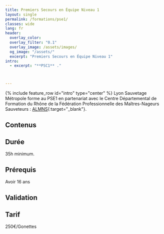 ```yaml
---
title: Premiers Secours en Équipe Niveau 1
layout: single
permalink: /formations/pse1/
classes: wide
lang: fr
header:   
  overlay_color: 
  overlay_filter: "0.1"
  overlay_image: /assets/images/
  og_image: "/assets/"
  excerpt: "Premiers Secours en Équipe Niveau 1"
intro:
  - excerpt: "**PSC1** ."



---
```

{% include feature_row id="intro" type="center" %}
Lyon Sauvetage Métropole forme au PSE1 en partenariat avec le Centre Départemental de Formation du Rhône de la Fédération Professionnelle des Maîtres-Nageurs Sauveteurs : [ALMNS](https://www.aleaumns.com/){:target="_blank"}.

## Contenus

## Durée
35h minimum.

## Prérequis
Avoir 16 ans

## Validation


## Tarif
250€/Gonettes